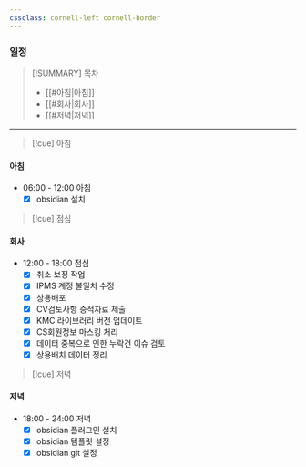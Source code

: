```yaml
---
cssclass: cornell-left cornell-border
---
```

### 일정

> [!SUMMARY] 목차
> - [[#아침|아침]]
> - [[#회사|회사]]
> - [[#저녁|저녁]]

---
>[!cue] 아침
#### 아침
- 06:00 - 12:00 아침
	- [x] obsidian 설치

>[!cue] 점심
#### 회사
- 12:00 - 18:00 점심
	- [x] 취소 보정 작업
	- [x] IPMS 계정 불일치 수정
	- [x] 상용배포
	- [x] CV검토사항 증적자료 제출
	- [x] KMC 라이브러리 버전 업데이트 
	- [x] CS회원정보 마스킹 처리
	- [x] 데이터 중복으로 인한 누락건 이슈 검토
	- [x] 상용배치 데이터 정리
	
>[!cue] 저녁
#### 저녁
- 18:00 - 24:00 저녁
	- [x] obsidian 플러그인 설치
	- [x] obsidian 템플릿 설정
	- [x] obsidian git 설정